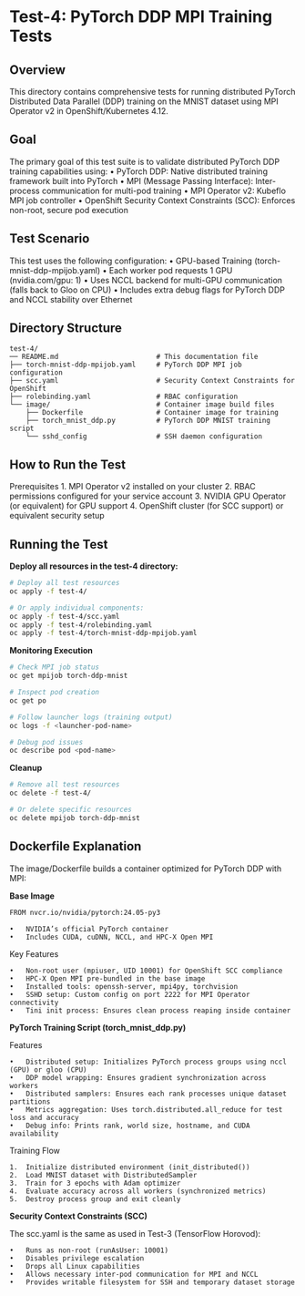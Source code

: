 # Test-4: PyTorch DDP MPI Training Tests

## Overview

This directory contains comprehensive tests for running distributed PyTorch Distributed Data Parallel (DDP) training on the MNIST dataset using MPI Operator v2 in OpenShift/Kubernetes 4.12.

## Goal

The primary goal of this test suite is to validate distributed PyTorch DDP training capabilities using:
	•	PyTorch DDP: Native distributed training framework built into PyTorch
	•	MPI (Message Passing Interface): Inter-process communication for multi-pod training
	•	MPI Operator v2: Kubeflo MPI job controller
	•	OpenShift Security Context Constraints (SCC): Enforces non-root, secure pod execution

## Test Scenario

This test uses the following configuration:
	•	GPU-based Training (torch-mnist-ddp-mpijob.yaml)
	•	Each worker pod requests 1 GPU (nvidia.com/gpu: 1)
	•	Uses NCCL backend for multi-GPU communication (falls back to Gloo on CPU)
	•	Includes extra debug flags for PyTorch DDP and NCCL stability over Ethernet

## Directory Structure

```
test-4/
── README.md                        # This documentation file
├── torch-mnist-ddp-mpijob.yaml     # PyTorch DDP MPI job configuration
├── scc.yaml                        # Security Context Constraints for OpenShift
├── rolebinding.yaml                # RBAC configuration
└── image/                          # Container image build files
    ├── Dockerfile                  # Container image for training
    ├── torch_mnist_ddp.py          # PyTorch DDP MNIST training script
    └── sshd_config                 # SSH daemon configuration
```

## How to Run the Test

Prerequisites
	1.	MPI Operator v2 installed on your cluster
	2.	RBAC permissions configured for your service account
	3.	NVIDIA GPU Operator (or equivalent) for GPU support
	4.	OpenShift cluster (for SCC support) or equivalent security setup

## Running the Test

**Deploy all resources in the test-4 directory:**

```bash
# Deploy all test resources
oc apply -f test-4/

# Or apply individual components:
oc apply -f test-4/scc.yaml
oc apply -f test-4/rolebinding.yaml
oc apply -f test-4/torch-mnist-ddp-mpijob.yaml
```

**Monitoring Execution**

```bash
# Check MPI job status
oc get mpijob torch-ddp-mnist

# Inspect pod creation
oc get po

# Follow launcher logs (training output)
oc logs -f <launcher-pod-name>

# Debug pod issues
oc describe pod <pod-name>
```

**Cleanup**

```bash
# Remove all test resources
oc delete -f test-4/

# Or delete specific resources
oc delete mpijob torch-ddp-mnist
```

## Dockerfile Explanation

The image/Dockerfile builds a container optimized for PyTorch DDP with MPI:

**Base Image**

```bash
FROM nvcr.io/nvidia/pytorch:24.05-py3
```

	•	NVIDIA’s official PyTorch container
	•	Includes CUDA, cuDNN, NCCL, and HPC-X Open MPI

Key Features

	•	Non-root user (mpiuser, UID 10001) for OpenShift SCC compliance
	•	HPC-X Open MPI pre-bundled in the base image
	•	Installed tools: openssh-server, mpi4py, torchvision
	•	SSHD setup: Custom config on port 2222 for MPI Operator connectivity
	•	Tini init process: Ensures clean process reaping inside container


**PyTorch Training Script (torch_mnist_ddp.py)**

Features

	•	Distributed setup: Initializes PyTorch process groups using nccl (GPU) or gloo (CPU)
	•	DDP model wrapping: Ensures gradient synchronization across workers
	•	Distributed samplers: Ensures each rank processes unique dataset partitions
	•	Metrics aggregation: Uses torch.distributed.all_reduce for test loss and accuracy
	•	Debug info: Prints rank, world size, hostname, and CUDA availability

Training Flow

	1.	Initialize distributed environment (init_distributed())
	2.	Load MNIST dataset with DistributedSampler
	3.	Train for 3 epochs with Adam optimizer
	4.	Evaluate accuracy across all workers (synchronized metrics)
	5.	Destroy process group and exit cleanly

**Security Context Constraints (SCC)**

The scc.yaml is the same as used in Test-3 (TensorFlow Horovod):

	•	Runs as non-root (runAsUser: 10001)
	•	Disables privilege escalation
	•	Drops all Linux capabilities
	•	Allows necessary inter-pod communication for MPI and NCCL
	•	Provides writable filesystem for SSH and temporary dataset storage

